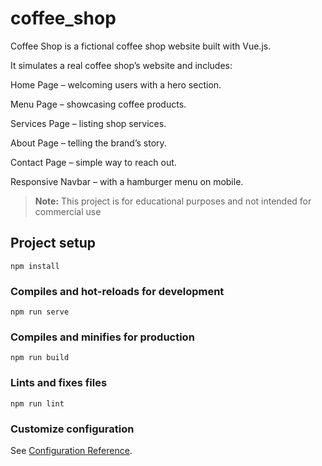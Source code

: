 # coffee_shop
Coffee Shop is a fictional coffee shop website built with Vue.js. 

It simulates a real coffee shop’s website and includes:

  Home Page – welcoming users with a hero section.

  Menu Page – showcasing coffee products.

  Services Page – listing shop services.

  About Page – telling the brand’s story.

  Contact Page – simple way to reach out.

   Responsive Navbar – with a hamburger menu on mobile.


> **Note:** This project is for educational purposes and not intended for commercial use

## Project setup
```
npm install
```

### Compiles and hot-reloads for development
```
npm run serve
```

### Compiles and minifies for production
```
npm run build
```

### Lints and fixes files
```
npm run lint
```

### Customize configuration
See [Configuration Reference](https://cli.vuejs.org/config/).
